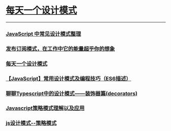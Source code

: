 # [每天一个设计模式](https://godbmw.com/categories/%E6%AF%8F%E5%A4%A9%E4%B8%80%E4%B8%AA%E8%AE%BE%E8%AE%A1%E6%A8%A1%E5%BC%8F/)
---
### [JavaScript 中常见设计模式整理](https://juejin.im/post/5afe6430518825428630bc4d)
### [发布订阅模式，在工作中它的能量超乎你的想象](https://juejin.im/post/5b125ad3e51d450688133f22)
### [每天一个设计模式](https://godbmw.com/archives/)
### [【JavaScript】常用设计模式及编程技巧（ES6描述）](https://juejin.im/post/5bf6c7076fb9a049b2218532#heading-13)
### [聊聊Typescript中的设计模式——装饰器篇(decorators)](https://juejin.im/post/5c1705dd51882567b920c795)
### [Javascript策略模式理解以及应用](https://juejin.im/post/5c0e7f83f265da61407ebdca#comment)
### [js设计模式--策略模式](https://juejin.im/post/5c2cd45b6fb9a049ed30faad)
